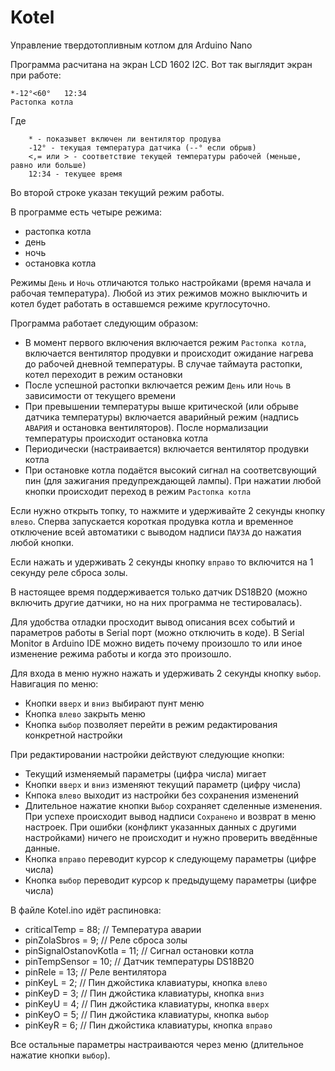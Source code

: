 # Kotel
Управление твердотопливным котлом для Arduino Nano

Программа расчитана на экран LCD 1602 I2C. 
Вот так выглядит экран при работе:
```
*-12°<60°   12:34
Растопка котла
```

Где
```
    * - показывет включен ли вентилятор продува
    -12° - текущая температура датчика (--° если обрыв)
    <,= или > - соответствие текущей температуры рабочей (меньше, равно или больше)
    12:34 - текущее время
```
Во второй строке указан текущий режим работы.

В программе есть четыре режима:
* растопка котла
* день
* ночь
* остановка котла

Режимы `День` и `Ночь` отличаются только настройками (время начала и рабочая температура). Любой из этих режимов можно выключить и котел будет работать в оставшемся режиме круглосуточно.

Программа работает следующим образом:
* В момент первого включения включается режим `Растопка котла`, включается вентилятор продувки и происходит ожидание нагрева до рабочей дневной температуры. В случае таймаута растопки, котел переходит в режим остановки
* После успешной растопки включается режим `День` или `Ночь` в зависимости от текущего времени
* При превышении температуры выше критической (или обрыве датчика температуры) включается аварийный режим (надпись `АВАРИЯ` и остановка вентиляторов). После нормализации температуры происходит остановка котла
* Периодически (настраивается) включается вентилятор продувки котла
* При остановке котла подаётся высокий сигнал на соответсвующий пин (для зажигания предупреждающей лампы). При нажатии любой кнопки происходит переход в режим `Растопка котла`

Если нужно открыть топку, то нажмите и удерживайте 2 секунды кнопку `влево`. Сперва запускается короткая продувка котла и временное отключение всей автоматики с выводом надписи `ПАУЗА` до нажатия любой кнопки.

Если нажать и удерживать 2 секунды кнопку `вправо` то включится на 1 секунду реле сброса золы.

В настоящее время поддерживается только датчик DS18B20 (можно включить другие датчики, но на них программа не тестировалась).

Для удобства отладки просходит вывод описания всех событий и параметров работы в Serial порт (можно отключить в коде). В Serial Monitor в Arduino IDE можно видеть почему произошло то или иное изменение режима работы и когда это произошло.

Для входа в меню нужно нажать и удерживать 2 секунды кнопку `выбор`. Навигация по меню:
* Кнопки `вверх` и `вниз` выбирают пунт меню
* Кнопка `влево` закрыть меню
* Кнопка `выбор` позволяет перейти в режим редактирования конкретной настройки

При редактировании настройки действуют следующие кнопки:
* Текущий изменяемый параметры (цифра числа) мигает
* Кнопки `вверх` и `вниз` изменяют текущий параметр (цифру числа)
* Кнпока `влево` выходит из настройки без сохранения изменений
* Длительное нажатие кнопки `Выбор` сохраняет сделенные изменения. При успехе происходит вывод надписи `Сохранено` и возврат в меню настроек. При ошибки (конфликт указанных данных с другими настройками) ничего не происходит и нужно проверить введённые данные.
* Кнопка `вправо` переводит курсор к следующему параметры (цифре числа)
* Кнопка `выбор` переводит курсор к предыдущему параметры (цифре числа)

В файле Kotel.ino идёт распиновка:
* criticalTemp = 88;          // Температура аварии
* pinZolaSbros = 9;           // Реле сброса золы
* pinSignalOstanovKotla = 11; // Сигнал остановки котла
* pinTempSensor = 10;         // Датчик температуры DS18B20
* pinRele = 13;               // Реле вентилятора
* pinKeyL = 2;                // Пин джойстика клавиатуры, кнопка `влево`
* pinKeyD = 3;                // Пин джойстика клавиатуры, кнопка `вниз`
* pinKeyU = 4;                // Пин джойстика клавиатуры, кнопка `вверх`
* pinKeyO = 5;                // Пин джойстика клавиатуры, кнопка `выбор`
* pinKeyR = 6;                // Пин джойстика клавиатуры, кнопка `вправо`

Все остальные параметры настраиваются через меню (длительное нажатие кнопки `выбор`).
